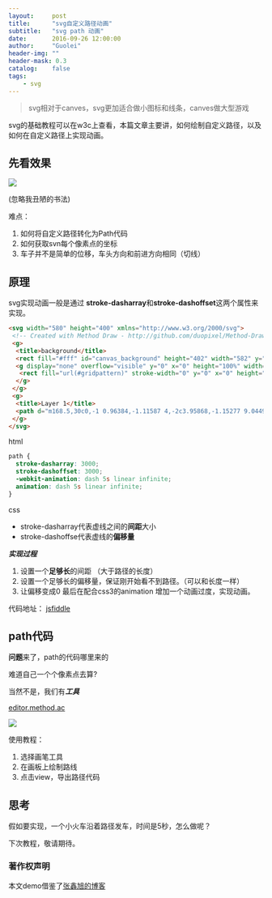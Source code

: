 ```yaml
---
layout:     post
title:      "svg自定义路径动画"
subtitle:   "svg path 动画"
date:       2016-09-26 12:00:00
author:     "Guolei"
header-img: ""
header-mask: 0.3
catalog:    false
tags:
    - svg
---
```


> svg相对于canves，svg更加适合做小图标和线条，canves做大型游戏

svg的基础教程可以在w3c上查看，本篇文章主要讲，如何绘制自定义路径，以及如何在自定义路径上实现动画。

## 先看效果

![](http://www.qinguolei.com/img/in-post/svg/lei.gif)

(忽略我丑陋的书法)

难点：

1.  如何将自定义路径转化为Path代码
2.  如何获取svn每个像素点的坐标
3.  车子并不是简单的位移，车头方向和前进方向相同（切线）

## 原理


svg实现动画一般是通过 **stroke-dasharray**和**stroke-dashoffset**这两个属性来实现。

```html
<svg width="580" height="400" xmlns="http://www.w3.org/2000/svg">
 <!-- Created with Method Draw - http://github.com/duopixel/Method-Draw/ -->
 <g>
  <title>background</title>
  <rect fill="#fff" id="canvas_background" height="402" width="582" y="-1" x="-1"/>
  <g display="none" overflow="visible" y="0" x="0" height="100%" width="100%" id="canvasGrid">
   <rect fill="url(#gridpattern)" stroke-width="0" y="0" x="0" height="100%" width="100%"/>
  </g>
 </g>
 <g>
  <title>Layer 1</title>
  <path d="m168.5,30c0,-1 0.96384,-1.11587 4,-2c3.95868,-1.15277 9.04495,-0.2669 15,-1c4.09221,-0.50377 9.01257,-0.64556 14,-1c7.05328,-0.50126 15,-1 23,-1c6,0 13,0 21,0c9,0 16,0 17,0c1,0 6.41422,2.58579 5,4c-0.70709,0.70711 -4.13043,1.48757 -9,3c-7.27304,2.25893 -13.07278,6.8819 -18,10c-6.09346,3.85613 -13.97354,9.06009 -23,13c-13.95969,6.09319 -31.09531,13.79768 -44,20c-10.07687,4.8432 -18.25406,7.35724 -24,10c-5.2975,2.4365 -12,6 -18,9c-4,2 -8.94341,3.14773 -14,5c-5.93867,2.17538 -10.07844,2.78985 -13,4c-2.06586,0.85571 -3.18734,1.79319 -1,0c5.57665,-4.57176 14.78916,-10.40383 26,-16c10.81097,-5.39656 19.94585,-10.14858 28,-13c8.94293,-3.16607 18.93364,-5.36646 29,-7c7.95816,-1.29143 16.01761,-2.50378 23,-3c7.05328,-0.50126 15,-1 25,-1c10,0 19,0 26,0c9,0 17,0 26,0c4,0 7,0 8,1c1,1 2,4 3,8c1,4 2.09964,8.06743 1,17c-1.00754,8.18443 -6,15 -9,21c-3,6 -4.56952,10.133 -6,14c-2.32739,6.29152 -3.0979,8.82443 -5,10c-0.85065,0.52573 -1.91754,-0.05664 -4,-3c-2.88785,-4.0817 -7.86548,-9.26365 -12,-15c-3.92236,-5.44198 -12.08847,-17.93415 -21,-30c-8.08066,-10.94089 -13.69594,-19.1594 -18,-27c-2.80591,-5.11145 -4.29289,-6.29289 -5,-7c-1.41422,-1.41422 -2.14774,-4.94341 -4,-10c-2.17538,-5.93866 -1,-13 -3,-13c-2,0 -1,7 -1,14c0,16 0.16263,32.0242 -2,46c-1.86035,12.02244 -3.87253,27.03259 -7,39c-2.88283,11.03128 -3.58578,17.58578 -5,19c-0.70711,0.70711 -2,-2 -2,-7c0,-7 2.98692,-15.75711 4,-22c0.96109,-5.92252 3.17293,-11.44966 6,-19c1.78799,-4.77525 2.41589,-6.76108 4,-10c1.38936,-2.84072 1,-4 2,-5c1,-1 2,-1 4,0c4,2 9.04735,5.93789 13,9c5.06187,3.92142 8.87766,6.066 10,8c1.80972,3.11848 1.5405,5.0535 2,7c0.51375,2.17625 1,3 1,4c0,1 -2,1 -4,1c-2,0 -5.132,-1.75532 -9,-4c-3.11848,-1.80972 -3,-4 -4,-4c-1,0 1.42215,4.19075 3,8c2.23141,5.3871 3.84723,9.04132 5,13c0.88414,3.03616 1,5 1,7c0,3 -1.69255,5.186 -3,7c-0.8269,1.14726 -2.48825,1.58672 -5,-1c-6.57204,-6.76817 -10.51442,-16.46185 -21,-27c-9.48933,-9.5369 -16.87856,-14.49346 -20,-15c-3.94835,-0.64073 -9,0 -16,0c-5,0 -9,0 -10,0c-1,0 -1,-1 0,-1c4,0 8.186,1.69255 10,3c2.29454,1.65381 1.85194,3.22836 3,6c0.5412,1.30656 1.4595,2.0535 1,4c-0.51375,2.17625 -3.87856,4.49346 -7,5c-4.93544,0.80091 -10,0 -13,0c-1,0 2.19801,0.63297 8,4c3.11848,1.80972 5,3 5,4c0,1 0.91948,2.48692 -1,5c-2.18855,2.86536 -8,4 -15,5c-7,1 -11,1 -13,1c-1,0 -1.1387,1.00966 -1,2c1.00977,7.20975 7.74022,14.24005 17,24c5.84019,6.15565 13.97252,9.64749 15,14c1.14876,4.86624 3.60582,11.14442 2,20c-1.52446,8.40691 -8.67679,19.18256 -15,30c-4.76083,8.14459 -8.38687,13.9176 -11,15c-0.92387,0.38269 -3,-2 -3,-9c0,-14 2,-24 6,-32c4,-8 8.25287,-17.83705 16,-24c7.38283,-5.87314 14.66708,-8.94373 22,-11c6.80844,-1.90919 15,-1 24,-1c12,0 24,0 34,0c9,0 16.87857,-0.49345 20,-1c0.98709,-0.16019 1.83981,0.01291 2,1c0.50653,3.12144 2.57974,8.8905 4,18c1.70151,10.91351 1,24 1,36c0,12 0.45557,26.1328 -5,44c-3.69391,12.09772 -7,23 -11,31c-2,4 -2.09789,6.82443 -4,8c-0.85065,0.52573 -1,2 -3,2c-3,0 -6.74066,-2.38458 -14,-7c-15.49161,-9.84937 -37.41005,-19.27457 -52,-28c-12.37761,-7.40234 -16.62532,-12.41362 -21,-16c-2.78833,-2.28587 -6.67261,-5.70848 -9,-12c-1.4305,-3.867 -2,-9 -2,-13c0,-1 -0.203,-3.2565 1,-4c2.68999,-1.66251 7.81602,-2.7007 18,-5c12.83,-2.89671 29,-3 44,-3c13,0 23.61731,1.92387 24,1c1.0824,-2.61313 -4.21005,-5.85075 -7,-10c-3.2536,-4.83881 -4.41156,-9.40401 -8,-14c-2.61098,-3.34407 -6.88152,-7.19028 -10,-9c-1.93399,-1.12234 -3,-2 -4,-3c0,0 0,5 0,10c0,10 0.56841,26.05223 -1,40c-1.46977,13.07057 -1.09271,23.03748 -2,34c-0.50171,6.06204 -1.29289,9.29291 -2,10c-0.70711,0.70709 -3.00388,0.76706 -10,1c-15.02496,0.50027 -32.53976,4.46872 -40,6c-0.97958,0.20108 -3,0 -4,0c-1,0 1,0 8,0c9,0 28,0 45,0c12,0 23,0 32,1l8,1l4,0l3,0" id="svg_1" stroke-width="1.5" stroke="#000" fill="none"/>
 </g>
</svg>
```

html


```css
path {
  stroke-dasharray: 3000;
  stroke-dashoffset: 3000;
  -webkit-animation: dash 5s linear infinite;
  animation: dash 5s linear infinite;
}
```

css

* stroke-dasharray代表虚线之间的**间距**大小
* stroke-dashoffse代表虚线的**偏移量**


***实现过程***

1. 设置一个**足够长**的间距 （大于路径的长度）
2. 设置一个足够长的偏移量，保证刚开始看不到路径。（可以和长度一样）
3. 让偏移变成0  最后在配合css3的animation  增加一个动画过度，实现动画。

代码地址： [jsfiddle](
https://jsfiddle.net/thunder1992/q6e54ewt/)

## path代码

**问题**来了，path的代码哪里来的

难道自己一个个像素点去算?

当然不是，我们有***工具***

[editor.method.ac](http://editor.method.ac/)

![](http://www.qinguolei.com/img/in-post/svg/mothod.png)

使用教程：

1. 选择画笔工具
2. 在画板上绘制路线
3. 点击view，导出路径代码

## 思考

假如要实现，一个小火车沿着路径发车，时间是5秒，怎么做呢？

下次教程，敬请期待。



### 著作权声明

本文demo借鉴了[张鑫旭的博客](http://www.zhangxinxu.com/wordpress/2014/04/animateion-line-drawing-svg-path-%E5%8A%A8%E7%94%BB-%E8%B7%AF%E5%BE%84/)

